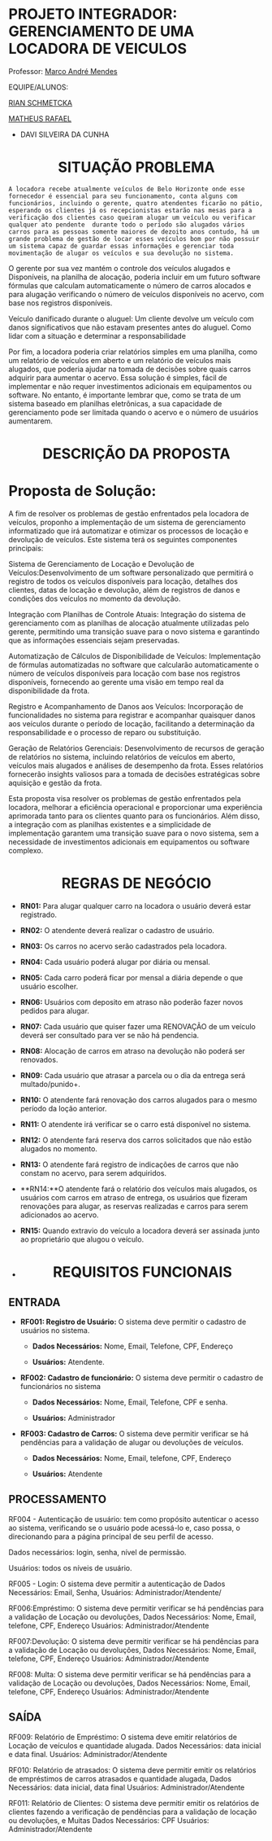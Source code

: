 # PROJETO INTEGRADOR: GERENCIAMENTO DE UMA LOCADORA DE VEICULOS 

  

Professor: [Marco André Mendes](https://github.com/marcoandre)

  

EQUIPE/ALUNOS: 

  
  [RIAN SCHMETCKA](https://github.com/Rian-2INFO3)

 [MATHEUS RAFAEL](https://github.com/MatheusRRS)

- DAVI SILVEIRA DA CUNHA 

  

# <h1 align="center">SITUAÇÃO PROBLEMA</h1> 

  

    A locadora recebe atualmente veículos de Belo Horizonte onde esse fornecedor é essencial para seu funcionamento, conta alguns com funcionários, incluindo o gerente, quatro atendentes ficarão no pátio, esperando os clientes já os recepcionistas estarão nas mesas para a verificação dos clientes caso queiram alugar um veículo ou verificar qualquer ato pendente  durante todo o período são alugados vários carros para as pessoas somente maiores de dezoito anos contudo, há um grande problema de gestão de locar esses veículos bom por não possuir um sistema capaz de guardar essas informações e gerenciar toda movimentação de alugar os veículos e sua devolução no sistema. 

  

O gerente por sua vez mantém o controle dos veículos alugados e Disponíveis, na planilha de alocação, poderia incluir em um futuro software fórmulas que calculam automaticamente o número de carros alocados e para alugação verificando o número de veículos disponíveis no acervo, com base nos registros disponíveis. 

Veículo danificado durante o aluguel: Um cliente devolve um veículo com danos significativos que não estavam presentes antes do aluguel. Como lidar com a situação e determinar a responsabilidade 

  

Por fim, a locadora poderia criar relatórios simples em uma planilha, como um relatório de veículos em aberto e um relatório de veículos mais alugados, que poderia ajudar na tomada de decisões sobre quais carros adquirir para aumentar o acervo. Essa solução é simples, fácil de implementar e não requer investimentos adicionais em equipamentos ou software. No entanto, é importante lembrar que, como se trata de um sistema baseado em planilhas eletrônicas, a sua capacidade de gerenciamento pode ser limitada quando o acervo e o número de usuários aumentarem. 

  

# <h1 align="center">DESCRIÇÃO DA PROPOSTA</h1> 

  

<h1> Proposta de Solução:</h1>  

  

A fim de resolver os problemas de gestão enfrentados pela locadora de veículos, proponho a implementação de um sistema de gerenciamento informatizado que irá automatizar e otimizar os processos de locação e devolução de veículos. Este sistema terá os seguintes componentes principais: 

  

Sistema de Gerenciamento de Locação e Devolução de Veículos:Desenvolvimento de um software personalizado que permitirá o registro de todos os veículos disponíveis para locação, detalhes dos clientes, datas de locação e devolução, além de registros de danos e condições dos veículos no momento da devolução. 

  

Integração com Planilhas de Controle Atuais: Integração do sistema de gerenciamento com as planilhas de alocação atualmente utilizadas pelo gerente, permitindo uma transição suave para o novo sistema e garantindo que as informações essenciais sejam preservadas. 

  

Automatização de Cálculos de Disponibilidade de Veículos: Implementação de fórmulas automatizadas no software que calcularão automaticamente o número de veículos disponíveis para locação com base nos registros disponíveis, fornecendo ao gerente uma visão em tempo real da disponibilidade da frota. 

  

Registro e Acompanhamento de Danos aos Veículos: Incorporação de funcionalidades no sistema para registrar e acompanhar quaisquer danos aos veículos durante o período de locação, facilitando a determinação da responsabilidade e o processo de reparo ou substituição. 

  

Geração de Relatórios Gerenciais: Desenvolvimento de recursos de geração de relatórios no sistema, incluindo relatórios de veículos em aberto, veículos mais alugados e análises de desempenho da frota. Esses relatórios fornecerão insights valiosos para a tomada de decisões estratégicas sobre aquisição e gestão da frota. 
  

Esta proposta visa resolver os problemas de gestão enfrentados pela locadora, melhorar a eficiência operacional e proporcionar uma experiência aprimorada tanto para os clientes quanto para os funcionários. Além disso, a integração com as planilhas existentes e a simplicidade de implementação garantem uma transição suave para o novo sistema, sem a necessidade de investimentos adicionais em equipamentos ou software complexo. 

  

<h1 align="center">REGRAS DE NEGÓCIO</h1> 

  

- **RN01:** Para alugar qualquer carro na locadora o usuário deverá estar registrado. 

- **RN02:** O atendente deverá realizar o cadastro de usuário. 

- **RN03:** Os carros no acervo serão cadastrados pela locadora. 

- **RN04:** Cada usuário poderá alugar por diária ou mensal. 

- **RN05:** Cada carro poderá ficar por mensal a diária depende o que usuário escolher. 

- **RN06:** Usuários com deposito em atraso não poderão fazer novos pedidos para alugar. 

- **RN07:** Cada usuário que quiser fazer uma RENOVAÇÃO de um veículo deverá ser consultado para ver se não há pendencia. 

- **RN08:** Alocação de carros em atraso na devolução não poderá ser renovados. 

- **RN09:** Cada usuário que atrasar a parcela ou o dia da entrega será multado/punido+. 

- **RN10:** O atendente fará renovação dos carros alugados para o mesmo período da loção anterior. 

- **RN11:** O atendente irá verificar se o carro está disponível no sistema. 

- **RN12:** O atendente fará reserva dos carros solicitados que não estão alugados no momento. 

- **RN13:** O atendente fará registro de indicações de carros que não constam no acervo, para serem adquiridos. 

- **RN14:**O atendente fará o relatório dos veículos mais alugados, os usuários com carros em atraso de entrega, os usuários que fizeram renovações para alugar, as reservas realizadas e carros para serem adicionados ao acervo. 

- **RN15:** Quando extravio do veículo a locadora deverá ser assinada junto ao proprietário que alugou o veículo. 

  

- # <h1 align="center">REQUISITOS FUNCIONAIS</h1> 

  

## ENTRADA 

  

- **RF001: Registro de Usuário:** O sistema deve permitir o cadastro de usuários no sistema. 

  - **Dados Necessários:** Nome, Email, Telefone, CPF, Endereço 

  - **Usuários:** Atendente. 

- **RF002: Cadastro de funcionário:** O sistema deve permitir o cadastro de funcionários no sistema 

  - **Dados Necessários:** Nome, Email, Telefone, CPF e senha. 

  - **Usuários:** Administrador 

- **RF003: Cadastro de Carros:** O sistema deve permitir verificar se há pendências para a validação de alugar ou devoluções de veículos. 

  - **Dados Necessários:** Nome, Email, telefone, CPF, Endereço 

  - **Usuários:** Atendente 

  

## PROCESSAMENTO 

  

RF004 - Autenticação de usuário: tem como propósito autenticar o acesso ao sistema, verificando se o usuário pode acessá-lo e, caso possa, o direcionando para a página principal de seu perfil de acesso. 

Dados necessários: login, senha, nível de permissão. 

Usuários: todos os níveis de usuário. 

  

RF005 - Login: O sistema deve permitir a autenticação de Dados Necessários: Email, Senha, Usuários: Administrador/Atendente/ 

  

RF006:Empréstimo: O sistema deve permitir verificar se há pendências para a validação de Locação ou devoluções, Dados Necessários: Nome, Email, telefone, CPF, Endereço Usuários: Administrador/Atendente 

RF007:Devolução: O sistema deve permitir verificar se há pendências para a validação de Locação ou devoluções, Dados Necessários: Nome, Email, telefone, CPF, Endereço Usuários: Administrador/Atendente 

  

RF008: Multa: O sistema deve permitir verificar se há pendências para a validação de Locação ou devoluções, Dados Necessários: Nome, Email, telefone, CPF, Endereço Usuários: Administrador/Atendente 

  

## SAÍDA 

  

RF009: Relatório de Empréstimo: O sistema deve emitir relatórios de Locação de veículos e quantidade alugada. Dados Necessários: data inicial e data final. Usuários: Administrador/Atendente 

  

RF010: Relatório de atrasados: O sistema deve permitir emitir os relatórios de empréstimos de carros atrasados e quantidade alugada, Dados Necessários: data inicial, data final Usuários: Administrador/Atendente 

  

RF011: Relatório de Clientes: O sistema deve permitir emitir os relatórios de clientes fazendo a verificação de pendências para a validação de locação ou devoluções, e Muitas Dados Necessários: CPF Usuários: Administrador/Atendente 

 
